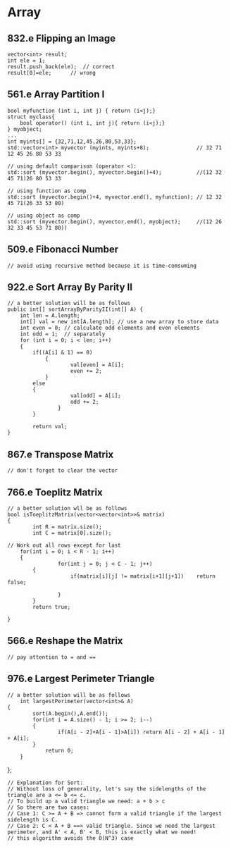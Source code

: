 # Array
## 832.e Flipping an Image 
	vector<int> result;
	int ele = 1;
	result.push_back(ele);	// correct
	result[0]=ele;		// wrong

## 561.e Array Partition I
	bool myfunction (int i, int j) { return (i<j);}
	struct myclass{
		bool operator() (int i, int j){ return (i<j);}
	} myobject;
	...
	int myints[] = {32,71,12,45,26,80,53,33};
	std::vector<int> myvector (myints, myints+8);               // 32 71 12 45 26 80 53 33

	// using default comparison (operator <):  
	std::sort (myvector.begin(), myvector.begin()+4);           //(12 32 45 71)26 80 53 33

	// using function as comp
	std::sort (myvector.begin()+4, myvector.end(), myfunction); // 12 32 45 71(26 33 53 80)

	// using object as comp
	std::sort (myvector.begin(), myvector.end(), myobject);     //(12 26 32 33 45 53 71 80))

## 509.e Fibonacci Number
	// avoid using recursive method because it is time-comsuming

## 922.e Sort Array By Parity II
	// a better solution will be as follows
	public int[] sortArrayByParityII(int[] A) {
		int len = A.length;        
		int[] val = new int[A.length]; // use a new array to store data
		int even = 0; // calculate odd elements and even elements 
		int odd = 1;  // separately
		for (int i = 0; i < len; i++) 
		{
			if((A[i] & 1) == 0)
       			{
                		val[even] = A[i];
                		even += 2;
           	 	}
			else 
			{
                		val[odd] = A[i];
                		odd += 2;
            		}
        	}

        	return val;
	}

## 867.e Transpose Matrix
	// don't forget to clear the vector 

## 766.e Toeplitz Matrix 
	// a better solution wll be as follows
	bool isToeplitzMatrix(vector<vector<int>>& matrix) 
	{
        	int R = matrix.size();
        	int C = matrix[0].size();
        
	// Work out all rows except for last
 		for(int i = 0; i < R - 1; i++) 
		{
            		for(int j = 0; j < C - 1; j++) 
			{
                		if(matrix[i][j] != matrix[i+1][j+1])	return false;
                
            		}
        	}
        	return true;

	}

## 566.e Reshape the Matrix
	// pay attention to = and ==

## 976.e Largest Perimeter Triangle 
	// a better solution will be as follows
    	int largestPerimeter(vector<int>& A) 
	{
        	sort(A.begin(),A.end());
        	for(int i = A.size() - 1; i >= 2; i--)
        	{
            		if(A[i - 2]+A[i - 1]>A[i]) return A[i - 2] + A[i - 1] + A[i];
        	}
        		return 0;
    	}
};

	// Explanation for Sort:
	// Without loss of generality, let's say the sidelengths of the triangle are a <= b <= c.
	// To build up a valid triangle we need: a + b > c
	// So there are two cases:
	// Case 1: C >= A + B => cannot form a valid triangle if the largest sidelength is C.
	// Case 2: C < A + B ==> valid triangle. Since we need the largest perimeter, and A' < A, B' < B, this is exactly what we need!
	// this algorithm avoids the O(N^3) case
